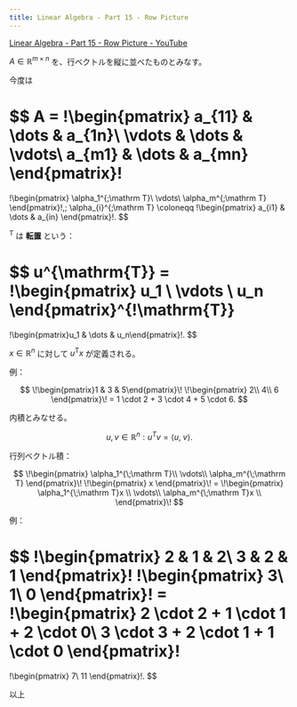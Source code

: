 ```yaml
---
title: Linear Algebra - Part 15 - Row Picture
---
```


[Linear Algebra - Part 15 - Row Picture - YouTube](https://www.youtube.com/watch?v=g1qLd_1F10Q&list=PLBh2i93oe2quLc5zaxD0WHzQTGrXMwAI6&index=15)

${A \in \mathbb R^{m \times n} }$ を、行ベクトルを縦に並べたものとみなす。

今度は

$$
A = \!\begin{pmatrix}
a_{11} & \dots & a_{1n}\\
\vdots & \dots & \vdots\\
a_{m1} & \dots & a_{mn}
\end{pmatrix}\!
=
\!\begin{pmatrix}
\alpha_1^{\;\mathrm T}\\
\vdots\\
\alpha_m^{\;\mathrm T}
\end{pmatrix}\!,\;
\alpha_{i}^{\;\mathrm T} \coloneqq
\!\begin{pmatrix}
a_{i1} & \dots & a_{in}
\end{pmatrix}\!.
$$

${}^{\mathrm T}$ は **転置** という：

$$
u^{\mathrm{T}}
= \!\begin{pmatrix}
u_1 \\
\vdots \\
u_n
\end{pmatrix}^{\!\mathrm{T}}
=
\!\begin{pmatrix}u_1 & \dots & u_n\end{pmatrix}\!.
$$

${x \in \mathbb R^n}$ に対して $u^{\mathrm T}x$ が定義される。

例：

$$
\!\begin{pmatrix}1 & 3 & 5\end{pmatrix}\!
\!\begin{pmatrix}
2\\
4\\
6
\end{pmatrix}\!
= 1 \cdot 2 + 3 \cdot 4 + 5 \cdot 6.
$$

内積とみなせる。

$$
u, v \in \mathbb R^n:
u^{T}v = \left\langle u,\;v \right\rangle.
$$

行列ベクトル積：

$$
\!\begin{pmatrix}
\alpha_1^{\;\mathrm T}\\
\vdots\\
\alpha_m^{\;\mathrm T}
\end{pmatrix}\!
\!\begin{pmatrix}
x
\end{pmatrix}\!
= \!\begin{pmatrix}
\alpha_1^{\;\mathrm T}x \\
\vdots\\
\alpha_m^{\;\mathrm T}x \\
\end{pmatrix}\!
$$

例：

$$
\!\begin{pmatrix}
2 & 1 & 2\\
3 & 2 & 1
\end{pmatrix}\!
\!\begin{pmatrix}
3\\
1\\
0
\end{pmatrix}\!
= \!\begin{pmatrix}
2 \cdot 2 + 1 \cdot 1 + 2 \cdot 0\\
3 \cdot 3 + 2 \cdot 1 + 1 \cdot 0
\end{pmatrix}\!
=
\!\begin{pmatrix}
7\\
11
\end{pmatrix}\!.
$$

以上
